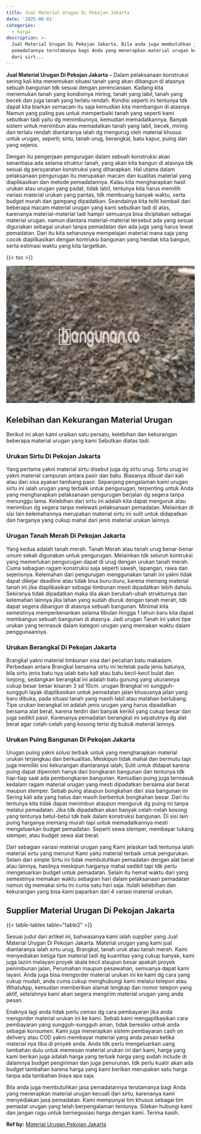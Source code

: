 ```yaml
---
title: Jual Material Urugan Di Pekojan Jakarta
date: '2025-06-01'
categories:
  - harga
description: >-
  Jual Material Urugan Di Pekojan Jakarta. Bila anda juga membutuhkan jasa
  pemadatannya terutamanya bagi Anda yang menerapkan material urugan kecuali
  dari sirt...
---
```


**Jual Material Urugan Di Pekojan Jakarta** – Dalam pelaksanaan konstruksi sering kali kita menemukan situasi tanah yang akan dibangun di atasnya sebuah bangunan tdk sesuai dengan perencanaan. Kadang kita menemukan tanah yang kondisinya miring, tanah yang labil, tanah yang becek dan juga tanah yang terlalu rendah. Kondisi seperti ini tentunya tdk dapat kita biarkan semacam itu saja kemudian kita membangun di atasnya. Namun yang paling pas untuk memperbaiki tanah yang seperti kami sebutkan tadi yaitu dg menimbunnya, kemudian memadatkannya. Banyak sistem untuk menimbun atau memadatkan tanah yang labil, becek, miring dan terlalu rendah diantaranya ialah dg mengurug oleh material khusus untuk urugan, seperti; sirtu, tanah urug, berangkal, batu kapur, puing dan yang sejenis.

Dengan itu pengerjaan pengurugan dalam sebuah konstruksi akan senantiasa ada selama struktur tanah, yang akan kita bangun di atasnya tdk sesuai dg persyaratan konstruksi yang diharapkan. Hal utama dalam pelaksanaan pengurugan itu merupakan macam dan kualitas material yang diaplikasikan dan metode pemadatannya. Kalau kita mengharapkan hasil urukan atau urugan yang padat, tidak labil, tentunya kita harus memilih variasi material urukan yang pantas, tdk membuang banyak waktu, serta budget murah dan gampang dipadatkan. Seandainya kita teliti kembali dari beberapa macam material urugan yang kami sebutkan tadi di atas, karenanya material-material tadi hampir semuanya bisa diciptakan sebagai material urugan. namun diantara material-material tersebut ada yang sesuai digunakan sebagai urukan tanpa pemadatan dan ada juga yang harus lewat pemadatan. Dari itu kita seharusnya mempelajari material mana saja yang cocok diaplikasikan dengan kontruksi bangunan yang hendak kita bangun, serta estimasi waktu yang kita targetkan.

{{< toc >}}

![Jual Material Urugan Di Pekojan Jakarta](/images/jual-urugan-24.png)

## Kelebihan dan Kekurangan Material Urugan

Berikut ini akan kami uraikan satu persatu, kelebihan dan kekurangan beberapa material urugan yang kami Sebutkan diatas tadi.

### Urukan Sirtu Di Pekojan Jakarta

Yang pertama yakni material sirtu disebut juga dg sirtu urug. Sirtu urug ini yakni material campuran antara pasir dan batu. Biasanya dibuat dari kali atau dari sisa ayakan tambang pasir. Sepanjang pengalaman kami urugan sirtu ini ialah urugan yang terbaik untuk pengurugan, terpenting untuk Anda yang mengharapkan pelaksanaan pengurugan berjalan dg segera tanpa menunggu lama. Kelebihan dari sirtu ini adalah kita dapat menguruk atau menimbun dg segera tanpa melewati pelaksanaan pemadatan. Melainkan di sisi lain kelemahannya merupakan material sirtu ini sulit untuk didapatkan dan harganya yang cukup mahal dari jenis material urukan lainnya.

### Urugan Tanah Merah Di Pekojan Jakarta

Yang kedua adalah tanah merah. Tanah Merah atau tanah urug benar-benar umum sekali digunakan untuk pengurugan. Melainkan tdk seluruh kontruksi yang memerlukan pengurugan dapat di urug dengan urukan tanah merah. Cuma sebagian ragam konstruksi saja seperti sawah, lapangan, rawa dan sejenisnya. Kelemahan dari pengurugan menggunakan tanah ini yakni tidak dapat dikejar deadline atau tidak bisa buru-buru, karena memang material tanah ini jika diaplikasikan sebagai timbunan mesti dipadatkan lebih dahulu. Sekiranya tidak dipadatkan maka dia akan berubah-ubah strukturnya dan kelemahan lainnya jika lahan yang sudah diuruk dengan tanah merah, tdk dapat segera dibangun di atasnya sebuah bangunan. Minimal kita semestinya memperkenankan selama 6bulan hingga 1 tahun baru kita dapat membangun sebuah bangunan di atasnya. Jadi urugan Tanah ini yakni tipe urukan yang termasuk dalam kategori urugan yang memakan waktu dalam penggunaannya.

### Urukan Berangkal Di Pekojan Jakarta

Brangkal yakni material timbunan sisa dari pecahan batu makadam. Perbedaan antara Brangkal bersama sirtu ini terletak pada jenis batunya, bila sirtu jenis batu nya ialah batu kali atau batu kecil-kecil bulat dan lonjong, sedangkan berangkal ini adalah batu gunung yang ukurannya cukup besar besar kisaran 3 sd 10cm. urugan Brangkal ini sungguh-sungguh layak diaplikasikan untuk pemadatan jalan khususnya jalan yang baru dibuka, pada situasi tanah yang masih labil atau malahan berlubang. Tipe urukan berangkal ini adalah jenis urugan yang harus dipadatkan bersama alat berat, karena terdiri dari banyak kerikil yang cukup besar dan juga sedikit pasir. Karenanya pemadatan berangkal ini sepatutnya dg alat berat agar celah-celah yang kosong terisi dg bubuk material lainnya.

### Urukan Puing Bangunan Di Pekojan Jakarta

Urugan puing yakni solusi terbaik untuk yang mengharapkan material urukan terjangkau dan berkualitas. Meskipun tidak mahal dan bermutu tapi juga memiliki sisi kekurangan diantaranya ialah; Sulit untuk didapat karena puing dapat diperoleh hanya dari bongkaran bangunan dan tentunya tdk tiap-tiap saat ada pembongkaran bangunan. Kemudian puing juga termasuk kedalam ragam material urugan yang mesti dipadatkan bersama alat berat maupun stemper. Sebab puing ataupun bongkahan dari sisa bangunan ini Sering kali ada yang halus dan masih berbentuk bongkahan besar. Dari itu tentunya kita tidak dapat menimbun ataupun menguruk dg puing ini tanpa melalui pemadatan. Jika tdk dipadatkan akan banyak celah-celah kosong yang tentunya betul-betul tdk baik dalam konstruksi bangunan. Di sisi lain puing harganya memang murah tapi untuk memadatkannya mesti mengeluarkan budget pemadatan. Seperti sewa stemper, membayar tukang stemper, atau budget sewa alat berat.

Dari sebagian variasi material urugan yang Kami jelaskan tadi tentunya ialah material sirtu yang menurut Kami yaitu material terbaik untuk pengurukan. Selain dari simple Sirtu ini tidak membutuhkan pemadatan dengan alat berat atau lainnya, hasilnya meskipun harganya mahal sedikit tapi tdk perlu mengeluarkan budget untuk pemadatan. Selain itu hemat waktu dari yang semestinya memakan waktu sebagian hari dalam pelaksanaan pemadatan namun dg memakai sirtu ini cuma satu hari saja. Itulah kelebihan dan kekurangan yang bisa kami paparkan dari 4 variasi material urukan.

## Supplier Material Urugan Di Pekojan Jakarta

{{< table-tables table="table2" >}}

Sesuai judul dari artikel ini, bahwasanya kami ialah supplier yang Jual Material Urugan Di Pekojan Jakarta. Material urugan yang kami jual diantaranya ialah sirtu urug, Brangkal, tanah uruk atau tanah merah. Kami menyediakan ketiga tipe material tadi dg kuantitas yang cukup banyak, kami juga lazim melayani proyek skala kecil ataupun besar apakah proyek penimbunan jalan, Perumahan maupun pesawahan, semuanya dapat kami layani. Anda juga bisa mengorder material urukan ini ke kami dg cara yang cukup mudah, anda cuma cukup menghubungi kami melalui telepon atau WhatsApp, kemudian memberikan alamat lengkap dan nomor telepon yang aktif, setelahnya kami akan segera mengirim material urugan yang anda pesan.

Enaknya lagi anda tidak perlu cemas dg cara pembayaran jika anda mengorder material urukan ini ke kami. Sebab kami mengaplikasikan cara pembayaran yang sungguh-sungguh aman, tidak beresiko untuk anda sebagai konsumen. Kami juga menerapkan sistem pembayaran cash on delivery atau COD yakni membayar material yang anda pesan ketika material nya tiba di proyek anda. Anda tdk perlu mengeluarkan uang tambahan dulu untuk memesan material urukan ini dari kami, harga yang kami berikan juga adalah harga yang terbaik harga yang sudah include di dalamnya budget pengiriman dan juga penurunan. tdk perlu kuatir akan ada budget tambahan karena harga yang kami berikan merupakan satu harga tanpa ada tambahan biaya apa saja.

Bila anda juga membutuhkan jasa pemadatannya terutamanya bagi Anda yang menerapkan material urugan kecuali dari sirtu, karenanya kami menyediakan jasa pemadatan. Kami mempunyai tim khusus sebagai tim pemadat urugan yang telah berpengalaman tentunya. Silakan hubungi kami dan jangan ragu untuk bernegosiasi harga dengan kami. Terima kasih.

**Ref by:** [Material Urugan Pekojan Jakarta](https://id.wikipedia.org/wiki/Material)
